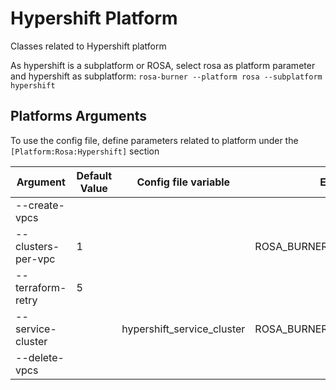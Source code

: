 # Hypershift Platform


Classes related to Hypershift platform

As hypershift is a subplatform or ROSA, select rosa as platform parameter and hypershift as subplatform:
`rosa-burner --platform rosa --subplatform hypershift`

## Platforms Arguments

To use the config file, define parameters related to platform under the `[Platform:Rosa:Hypershift]` section

| Argument                 | Default Value     | Config file variable | Environment Variable           |
|--------------------------|-------------------|----------------------|--------------------------------|
| --create-vpcs             |                   |                                |                                          |
| --clusters-per-vpc        | 1                 |                                | ROSA_BURNER_CLUSTERS_PER_VPC              |
| --terraform-retry         | 5                 |                                |                                          |
| --service-cluster         |                   | hypershift_service_cluster     | ROSA_BURNER_HYPERSHIFT_SERVICE_CLUSTER    |
| --delete-vpcs             |                   |                                |                                          |
